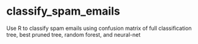 # classify_spam_emails
Use R to classify spam emails using confusion matrix of full classification tree, best pruned tree, random forest, and neural-net 
